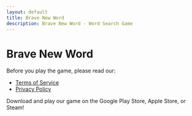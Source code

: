 ```yaml
---
layout: default
title: Brave New Word
description: Brave New Word - Word Search Game
---
```


# Brave New Word

Before you play the game, please read our:

- [Terms of Service](terms)
- [Privacy Policy](privacy)

Download and play our game on the Google Play Store, Apple Store, or Steam!
